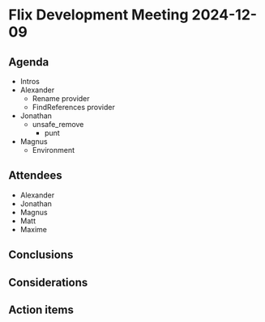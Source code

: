 # Flix Development Meeting 2024-12-09

## Agenda

- Intros
- Alexander
    - Rename provider
    - FindReferences provider
- Jonathan
    - unsafe_remove
        - punt
- Magnus
    - Environment


## Attendees

- Alexander
- Jonathan
- Magnus
- Matt
- Maxime

## Conclusions

## Considerations

## Action items